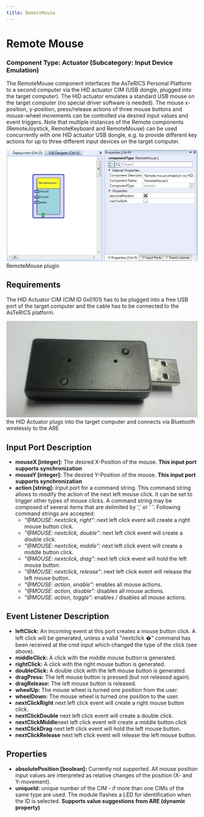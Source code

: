 ```yaml
---
title: RemoteMouse
---
```


# Remote Mouse

### Component Type: Actuator (Subcategory: Input Device Emulation)

The RemoteMouse component interfaces the AsTeRICS Personal Platform to a second computer via the HID actuator CIM (USB dongle, plugged into the target computer). The HID actuator emulates a standard USB mouse on the target computer (no special driver software is needed). The mouse x-position, y-position, press/release actions of three mouse buttons and mouse-wheel movements can be controlled via desired input values and event triggers. Note that multiple instances of the Remote components (RemoteJoystick, RemoteKeyboard and RemoteMouse) can be used concurrently with one HID actuator USB dongle, e.g. to provide different key actions for up to three different input devices on the target computer.

![Screenshot: RemoteMouse plugin](./img/RemoteMouse.jpg "Screenshot: RemoteMouse plugin")  
RemoteMouse plugin

## Requirements

The HID Actuator CIM (CIM ID 0x0101) has to be plugged into a free USB port of the target computer and the cable has to be connected to the AsTeRICS platform.

![HID Actuator CIM](./img/HID_CIM.jpg "HID Actuator CIM")  
the HID Actuator plugs into the target computer and connects via Bluetooth wirelessly to the ARE

## Input Port Description

- **mouseX \[integer\]:** The desired X-Position of the mouse. **This input port supports synchronization**
- **mouseY \[integer\]:** The desired Y-Position of the mouse. **This input port supports synchronization**
- **action \[string\]:** Input port for a command string. This command string allows to modify the action of the next left mouse click. It can be set to trigger other types of mouse clicks. A command string may be composed of several items that are delimited by ',' or ' '. Following command strings are accepted:
  - _"@MOUSE: nextclick, right":_ next left click event will create a right mouse button click.
  - _"@MOUSE: nextclick, double":_ next left click event will create a double click.
  - _"@MOUSE: nextclick, middle":_ next left click event will create a middle button click.
  - _"@MOUSE: nextclick, drag":_ next left click event will hold the left mouse button.
  - _"@MOUSE: nextclick, release":_ next left click event will release the left mouse button.
  - _"@MOUSE: action, enable":_ enables all mouse actions.
  - _"@MOUSE: action, disable":_ disables all mouse actions.
  - _"@MOUSE: action, toggle":_ enables / disables all mouse actions.

## Event Listener Description

- **leftClick:** An incoming event at this port creates a mouse button click. A left click will be generated, unless a valid "nextclick �" command has been received at the cmd input which changed the type of the click (see above).
- **middleClick:** A click with the middle mouse button is generated.
- **rightClick:** A click with the right mouse button is generated.
- **doubleClick:** A double click with the left mouse button is generated.
- **dragPress:** The left mouse button is pressed (but not released again).
- **dragRelease:** The left mouse button is released.
- **wheelUp:** The mouse wheel is turned one position from the user.
- **wheelDown:** The mouse wheel is turned one position to the user.
- **nextClickRight** next left click event will create a right mouse button click.
- **nextClickDouble** next left click event will create a double click.
- **nextClickMiddle**next left click event will create a middle button click
- **nextClickDrag** next left click event will hold the left mouse button.
- **nextClickRelease** next left click event will release the left mouse button.

## Properties

- **absolutePosition \[boolean\]:** Currently not supported. All mouse position input values are interpreted as relative changes of the position (X- and Y-movement).
- **uniqueId:** unique number of the CIM - if more than one CIMs of the same type are used. The module flashes a LED for identification when the ID is selected. **Supports value suggestions from ARE (dynamic property)**
